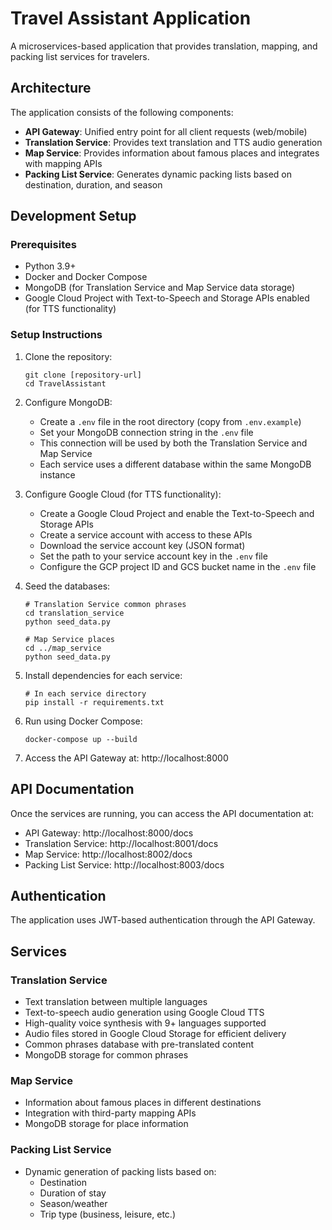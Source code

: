 # Travel Assistant Application

A microservices-based application that provides translation, mapping, and packing list services for travelers.

## Architecture

The application consists of the following components:

- **API Gateway**: Unified entry point for all client requests (web/mobile)
- **Translation Service**: Provides text translation and TTS audio generation
- **Map Service**: Provides information about famous places and integrates with mapping APIs
- **Packing List Service**: Generates dynamic packing lists based on destination, duration, and season

## Development Setup

### Prerequisites

- Python 3.9+
- Docker and Docker Compose
- MongoDB (for Translation Service and Map Service data storage)
- Google Cloud Project with Text-to-Speech and Storage APIs enabled (for TTS functionality)

### Setup Instructions

1. Clone the repository:
   ```
   git clone [repository-url]
   cd TravelAssistant
   ```

2. Configure MongoDB:
   - Create a `.env` file in the root directory (copy from `.env.example`)
   - Set your MongoDB connection string in the `.env` file
   - This connection will be used by both the Translation Service and Map Service
   - Each service uses a different database within the same MongoDB instance

3. Configure Google Cloud (for TTS functionality):
   - Create a Google Cloud Project and enable the Text-to-Speech and Storage APIs
   - Create a service account with access to these APIs
   - Download the service account key (JSON format)
   - Set the path to your service account key in the `.env` file
   - Configure the GCP project ID and GCS bucket name in the `.env` file

4. Seed the databases:
   ```
   # Translation Service common phrases
   cd translation_service
   python seed_data.py
   
   # Map Service places
   cd ../map_service
   python seed_data.py
   ```

5. Install dependencies for each service:
   ```
   # In each service directory
   pip install -r requirements.txt
   ```

6. Run using Docker Compose:
   ```
   docker-compose up --build
   ```

7. Access the API Gateway at: http://localhost:8000

## API Documentation

Once the services are running, you can access the API documentation at:
- API Gateway: http://localhost:8000/docs
- Translation Service: http://localhost:8001/docs
- Map Service: http://localhost:8002/docs
- Packing List Service: http://localhost:8003/docs

## Authentication

The application uses JWT-based authentication through the API Gateway.

## Services

### Translation Service
- Text translation between multiple languages
- Text-to-speech audio generation using Google Cloud TTS
- High-quality voice synthesis with 9+ languages supported
- Audio files stored in Google Cloud Storage for efficient delivery
- Common phrases database with pre-translated content
- MongoDB storage for common phrases

### Map Service
- Information about famous places in different destinations
- Integration with third-party mapping APIs
- MongoDB storage for place information

### Packing List Service
- Dynamic generation of packing lists based on:
  - Destination
  - Duration of stay
  - Season/weather
  - Trip type (business, leisure, etc.) 